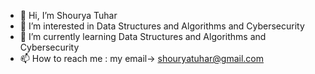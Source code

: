 - 👋 Hi, I’m Shourya Tuhar
- 👀 I’m interested in Data Structures and Algorithms and Cybersecurity
- 🌱 I’m currently learning Data Structures and Algorithms and Cybersecurity
- 📫 How to reach me : my email-> shouryatuhar@gmail.com



<!---
shouryatuhar/shouryatuhar is a ✨ special ✨ repository because its `README.md` (this file) appears on your GitHub profile.
You can click the Preview link to take a look at your changes.
--->
